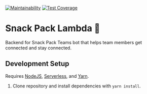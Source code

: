 [![Maintainability](https://api.codeclimate.com/v1/badges/1c7688423b7d89409090/maintainability)](https://codeclimate.com/github/carbonsam/snack-pack-lambda/maintainability)
[![Test Coverage](https://api.codeclimate.com/v1/badges/1c7688423b7d89409090/test_coverage)](https://codeclimate.com/github/carbonsam/snack-pack-lambda/test_coverage)

# Snack Pack Lambda :school_satchel:

Backend for Snack Pack Teams bot that helps team members get connected and stay connected.

## Development Setup

Requires [NodeJS](https://nodejs.org/en/), [Serverless](https://serverless.com/framework/docs/getting-started/), and [Yarn](https://yarnpkg.com/en/).

1. Clone repository and install dependencies with `yarn install`.
